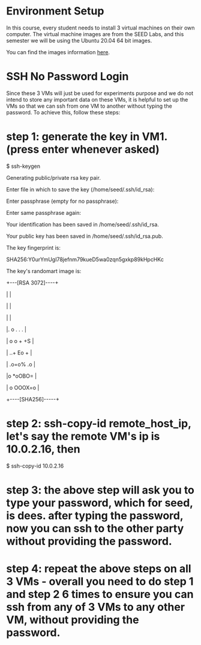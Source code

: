 # Environment Setup

In this course, every student needs to install 3 virtual machines on their own computer. The virtual machine images are from the SEED Labs, and this semester we will be using the Ubuntu 20.04 64 bit images.

You can find the images information [here](https://seedsecuritylabs.org/labsetup.html).

# SSH No Password Login

Since these 3 VMs will just be used for experiments purpose and we do not intend to store any important data on these VMs, it is helpful to set up the VMs so that we can ssh from one VM to another without typing the password. To achieve this, follow these steps:

# step 1: generate the key in VM1. (press enter whenever asked)

$ ssh-keygen

Generating public/private rsa key pair.

Enter file in which to save the key (/home/seed/.ssh/id_rsa):

Enter passphrase (empty for no passphrase):

Enter same passphrase again:

Your identification has been saved in /home/seed/.ssh/id_rsa.

Your public key has been saved in /home/seed/.ssh/id_rsa.pub.

The key fingerprint is:

SHA256:Y0urYmUgI78jefnm79kueD5wa0zqn5gxkp89kHpcHKc

The key's randomart image is:

+---[RSA 3072]----+

|                 |

|                 |

|                 |

|. o . . .        |

| o o + +S        |

|  ..+ Eo +       |

| .o=o% .o        |

|o *oOBO=         |

| o OOOX=o        |

+----[SHA256]-----+

# step 2: ssh-copy-id remote_host_ip, let's say the remote VM's ip is 10.0.2.16, then

$ ssh-copy-id 10.0.2.16

# step 3: the above step will ask you to type your password, which for seed, is dees. after typing the password, now you can ssh to the other party without providing the password.

# step 4: repeat the above steps on all 3 VMs - overall you need to do step 1 and step 2 6 times to ensure you can ssh from any of 3 VMs to any other VM, without providing the password.
